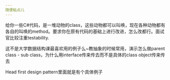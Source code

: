 ```yaml
---
随便粘点儿
---
```


给你一些C#代码，是一堆动物的class，这些动物都可以叫唤，现在各种动物都有各自的叫唤的method。要求你在原有代码的基础上进行改进，怎么改都行。面试官比较注重testability.



这不是大学数据结构课最喜欢用的例子么~教抽象的时候常用，演示怎么做parent class - sub class，为什么用interface传来传去而不是具体的class object传来传去


Head first design pattern里面就是有个具体例子